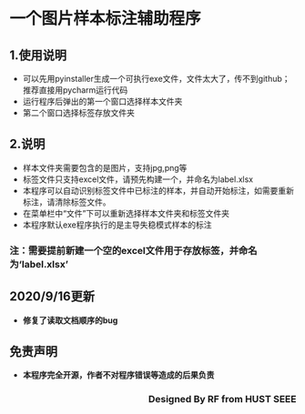 #  **一个图片样本标注辅助程序**
## **1.使用说明**
* 可以先用pyinstaller生成一个可执行exe文件，文件太大了，传不到github；推荐直接用pycharm运行代码
* 运行程序后弹出的第一个窗口选择样本文件夹
* 第二个窗口选择标签存放文件夹
## **2.说明**
* 样本文件夹需要包含的是图片，支持jpg,png等
* 标签文件只支持excel文件，请预先构建一个，并命名为label.xlsx
* 本程序可以自动识别标签文件中已标注的样本，并自动开始标注，如需要重新标注，请清除标签文件。
* 在菜单栏中“文件”下可以重新选择样本文件夹和标签文件夹
* 本程序默认exe程序执行的是主导失稳模式样本的标注 
### **注：需要提前新建一个空的excel文件用于存放标签，并命名为‘__label.xlsx__’**
## 2020/9/16更新
* __修复了读取文档顺序的bug__
## __免责声明__
* **本程序完全开源，作者不对程序错误等造成的后果负责**
### <p align="right"> **Designed By RF from HUST SEEE**</p>